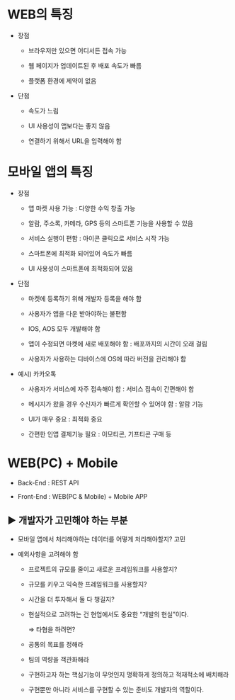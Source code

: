 # WEB의 특징

* 장점
  
  * 브라우저만 있으면 어디서든 접속 가능
  
  * 웹 페이지가 업데이트된 후 배포 속도가 빠름
  
  * 플랫폼 환경에 제약이 없음

* 단점
  
  * 속도가 느림
  
  * UI 사용성이 앱보다는 좋지 않음
  
  * 연결하기 위해서 URL을 입력해야 함

# 모바일 앱의 특징

* 장점
  
  * 앱 마켓 사용 가능 : 다양한 수익 창출 가능
  
  * 알람, 주소록, 카메라, GPS 등의 스마트폰 기능을 사용할 수 있음
  
  * 서비스 실행이 편함 : 아이콘 클릭으로 서비스 시작 가능
  
  * 스마트폰에 최적화 되어있어 속도가 빠름
  
  * UI 사용성이 스마트폰에 최적화되어 있음

* 단점
  
  * 마켓에 등록하기 위해 개발자 등록을 해야 함
  
  * 사용자가 앱을 다운 받아야하는 불편함
  
  * IOS, AOS 모두 개발해야 함
  
  * 앱이 수정되면 마켓에 새로 배포해야 함 : 배포까지의 시간이 오래 걸림
  
  * 사용자가 사용하는 디바이스에 OS에 따라 버전을 관리해야 함

* 예시) 카카오톡
  
  * 사용자가 서비스에 자주 접속해야 함 : 서비스 접속이 간편해야 함
  
  * 메시지가 왔을 경우 수신자가 빠르게 확인할 수 있어야 함 : 알람 기능
  
  * UI가 매우 중요 : 최적화 중요
  
  * 간편한 인앱 결제기능 필요 : 이모티콘, 기프티콘 구매 등

# WEB(PC) + Mobile

* Back-End : REST API

* Front-End : WEB(PC & Mobile) + Mobile APP

## ▶ 개발자가 고민해야 하는 부분

- 모바일 앱에서 처리해야하는 데이터를 어떻게 처리해야할지? 고민

- 예외사항을 고려해야 함
  
  - 프로젝트의 규모를 줄이고 새로운 프레임워크를 사용할지?
  
  - 규모를 키우고 익숙한 프레임워크를 사용할지?
  
  - 시간을 더 투자해서 둘 다 챙길지?
  
  - 현실적으로 고려하는 건 현업에서도 중요한 “개발의 현실”이다.
    
    ⇒ 타협을 하려면?
  
  - 공통의 목표를 정해라
  
  - 팀의 역량을 객관화해라
  
  - 구현하고자 하는 핵심기능이 무엇인지 명확하게 정의하고 적재적소에 배치해라
  
  - 구현뿐만 아니라 서비스를 구현할 수 있는 준비도 개발자의 역할이다.
